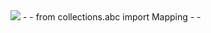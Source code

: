 <img src="https://github.com/smithnigel/Code-01/blob/main/img/RoadMap_WeatherIO.png"/>
-
-
        from collections.abc import Mapping
-
-
